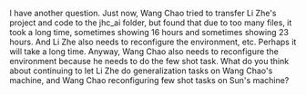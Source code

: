 I have another question. Just now, Wang Chao tried to transfer Li Zhe's project and code to the jhc_ai folder, but found that due to too many files, it took a long time, sometimes showing 16 hours and sometimes showing 23 hours. And Li Zhe also needs to reconfigure the environment, etc. Perhaps it will take a long time. Anyway, Wang Chao also needs to reconfigure the environment because he needs to do the few shot task. What do you think about continuing to let Li Zhe do generalization tasks on Wang Chao's machine, and Wang Chao reconfiguring few shot tasks on Sun's machine?
